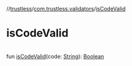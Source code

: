 //[trustless](../../index.md)/[com.trustless.validators](index.md)/[isCodeValid](is-code-valid.md)

# isCodeValid

\
fun [isCodeValid](is-code-valid.md)(code: [String](https://kotlinlang.org/api/latest/jvm/stdlib/kotlin/-string/index.html)): [Boolean](https://kotlinlang.org/api/latest/jvm/stdlib/kotlin/-boolean/index.html)
